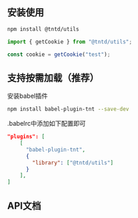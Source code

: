 ## 安装使用
```bash
npm install @tntd/utils
```

````jsx
import { getCookie } from "@tntd/utils";

const cookie = getCookie("test");
```` 

## 支持按需加载（推荐）
安装babel插件
```bash
npm install babel-plugin-tnt --save-dev
```
.babelrc中添加如下配置即可
```json
"plugins": [
    [
      "babel-plugin-tnt",
      {
        "library": ["@tntd/utils"]
      }
    ],
]
```

## API文档

